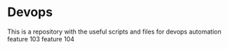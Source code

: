 # Devops
This is a repository with the useful scripts and files for devops automation
feature 103
feature 104
